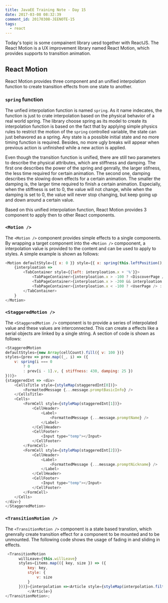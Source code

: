 ```yaml
---
title: JavaEE Training Note - Day 15
date: 2017-03-08 08:32:39
comment_id: 20170308-JEENOTE-15
tags:
  - react
---
```


Today's topic is some compainent library uesd together with ReactJS.
The React Motion is a UX improvement library named React Motion, which 
provides supports to transition animation.

React Motion
------------

React Motion provides three component and an unified interpolation 
function to create transition effects from one state to another.

### `spring` function

The unfied interpolation function is named `spring`. As it name indecates,
the function is just to crate interpolation based on the physical behavior
of a real world spring. The library choose spring as its model to create its 
interpolation function is based on the fact that by applying simple physics 
rules to restrict the motion of the `spring` controlled variable, the 
state can just behavored as a spring. Any state is a possible initial state 
and no more timing function is required. Besides, no more ugly breaks will
appear when previous action is unfinished while a new action is applied.

Even though the transition function is unified, there are still two 
parameters to describe the physical attributes, which are stiffness and damping.
The first one describes the power of the spring and genrally, the larger 
stifness, the less time required for certain animation. The second one, 
damping describes the slowing down effects for a certain
animation. The smaller the damping is, the larger time required to finish 
a certain animation. Especially, when the stiffness is set to 0, the value will not 
change, while when the damping is set to 0, the value will never stop changing, but
keep going up and down around a certain value.

Based on this unified interpolation function, React Motion provides 3 
component to apply then to other React components.

### `<Motion />`

The `<Motion />` component provides simple effects to a single components.
By wrapping a target component into the `<Motion />` compoonent, a interpolation 
value is provided to the content and can be used to apply to styles.
A simple example is shown as follows:
```javascript
<Motion defaultStyle={{ x: 0 }} style={{ x: spring(this.leftPosition(),  {stiffness: 140, damping: 18})}}>
    {interploation =>
        <TabContainer style={{left: interploation.x + '%'}}>
            <TabPageContainer>{interploation.x > -100 ? <DiscoverPage /> : ''}</TabPageContainer>
            <TabPageContainer>{interploation.x > -200 && interploation.x < 0 ? <EventPage /> : ''}</TabPageContainer>
            <TabPageContainer>{interploation.x < -100 ? <UserPage /> : ''}</TabPageContainer>
        </TabContainer>
    }
</Motion>
```
### `<StaggeredMotion />`

The `<StaggeredMotion />` component is to provide a series of interpolated value and these values are 
interconnected. This can create a effects like a serial objects are linked by a single string.
A section of code is shown as follows:
```javascript
<StaggeredMotion
defaultStyles={new Array(cellCount).fill({ v: 100 })}
styles={prev => prev.map((_, i) => ({
    v: spring(i === 0
        ? 0
        : prev[i - 1].v, { stiffness: 430, damping: 25 })
}))}>
{staggeredInt => <div>
    <CellsTitle style={styleMap(staggeredInt[0])}>
        <FormattedMessage {...message.promptBasicInfo} />
    </CellsTitle>
    <Cells>
        <FormCell style={styleMap(staggeredInt[1])}>
            <CellHeader>
                <Label>
                    <FormattedMessage {...message.promptName} />
                </Label>
            </CellHeader>
            <CellFooter>
                <Input type="temp"></Input>
            </CellFooter>
        </FormCell>
        <FormCell style={styleMap(staggeredInt[2])}>
            <CellHeader>
                <Label>
                    <FormattedMessage {...message.promptNickname} />
                </Label>
            </CellHeader>
            <CellFooter>
                <Input type="temp"></Input>
            </CellFooter>
        </FormCell>
    </Cells>
</div>}
</StaggeredMotion>
```

### `<TransitionMotion />`

The `<TransitionMotion />` component is a state based transtion, which gnenrally 
create transition effect for a component to be mounted and to be unmounted.
The following code shows the usage of fading in and sliding in effects.

```javascript
 <TransitionMotion
      willLeave={this.willLeave}
      styles={items.map(({ key, size }) => ({
          key: key,
          style: {
              v: size
          }
      }))}>{interpolation =><Article style={styleMap(interpolation.filter(i => i.key == 'a')[0].style)}>
          </Article>}
</TransitionMotion>;
```
